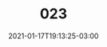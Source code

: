 ---
title: "023"
date: 2021-01-17T19:13:25-03:00
draft: false
autorias: ["John Cartan"]
plataformas: ["NodeBox 3"]
descricao: "Treemaps mostrando o tamanho relativo de números variando de 1 a n, onde n varia de 1 a 100."
autorias_url: ["https://www.instagram.com/john.cartan/"]
url: "/formas/023"
---